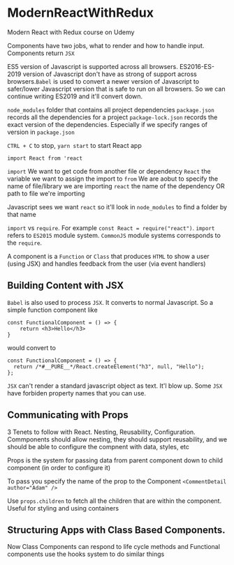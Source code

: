 # ModernReactWithRedux
Modern React with Redux course on Udemy


Components have two jobs, what to render and how to handle input. Components return `JSX`

ES5 version of Javascript is supported across all browsers. ES2016-ES-2019 version of Javascript don't have as strong of support across browsers.`Babel` is used to convert a newer version of Javascript to safer/lower Javascript version that is safe to run on all browsers. So we can continue writing ES2019 and it'll convert down.

`node_modules` folder that contains all project dependencies
`package.json` records all the dependencies for a project
`package-lock.json` records the exact version of the dependencies. Especially if we specify ranges of version in `package.json`

`CTRL + C` to stop, `yarn start` to start React app

`import React from 'react`

`import` We want to get code from another file or dependency
`React` the variable we want to assign the import to
`from` We are aobut to specify the name of file/library we are importing
`react` the name of the dependency OR path to file we're importing

Javascript sees we want `react` so it'll look in `node_modules` to find a folder by that name

`import` vs `require`. For example `const React = require("react")`. `import` refers to `ES2015` module system. `CommonJS` module systems corresponds to the `require`.

A component is a `Function` or `Class` that produces `HTML` to show a user (using JSX) and handles feedback from the user (via event handlers)

## Building Content with JSX

`Babel` is also used to process `JSX`. It converts to normal Javascript. So a simple function component like

```
const FunctionalComponent = () => {
    return <h3>Hello</h3>
}
```

would convert to 

```
const FunctionalComponent = () => {
  return /*#__PURE__*/React.createElement("h3", null, "Hello");
};
```

`JSX` can't render a standard javascript object as text. It'l blow up. Some `JSX` have forbiden property names that you can use.

## Communicating with Props

3 Tenets to follow with React. Nesting, Reusability, Configuration. Commponents should allow nesting, they should support reusability, and we should be able to configure the compnent with data, styles, etc

Props is the system for passing data from parent component down to child component (in order to configure it)

To pass you specify the name of the prop to the Component `<CommentDetail author="Adam" />`

Use `props.children` to fetch all the children that are within the component. Useful for styling and using containers

## Structuring Apps with Class Based Components.

Now Class Components can respond to life cycle methods and Functional components use the hooks system to do similar things